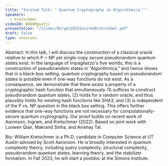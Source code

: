 ```yaml
---
title: "Invited Talk: ''Quantum Cryptography in Algorithmica''"
speakers:
  - kretschmer
videoId: B08UMgwy3jc
presentation: "/slides/QCrypt2023InvitedKretschmer.pdf"
draft: false
type: sessions
---
```

Abstract: In this talk, I will discuss the construction of a classical oracle relative to which P = NP yet single-copy secure pseudorandom quantum states exist. In the language of Impagliazzo's five worlds, this is a construction of pseudorandom states in "Algorithmica," and hence shows that in a black-box setting, quantum cryptography based on pseudorandom states is possible even if one-way functions do not exist. As a consequence, we demonstrate that there exists a property of a cryptographic hash function that simultaneously (1) suffices to construct pseudorandom quantum states, (2) holds for a random oracle, and thus plausibly holds for existing hash functions like SHA3, and (3) is independent of the P vs. NP question in the black box setting. This offers further evidence that one-way functions are not necessary for computationally-secure quantum cryptography. Our proof builds on recent work of Aaronson, Ingram, and Kretschmer (2022). Based on joint work with Luowen Qian, Makrand Sinha, and Avishay Tal.

Bio: William Kretschmer is a Ph.D. candidate in Computer Science at UT Austin advised by Scott Aaronson. He is broadly interested in quantum complexity theory, including query complexity, structural complexity, pseudorandom quantum states, learning theory, and the stabilizer formalism. In Fall 2023, he will start a postdoc at the Simons Institute.


<!-- fields to use above: -->
<!-- videoId: "Vfl9pPh6ipI" -->
<!-- presentation: "/slides/invited-MargaridaPereira.pdf" -->

